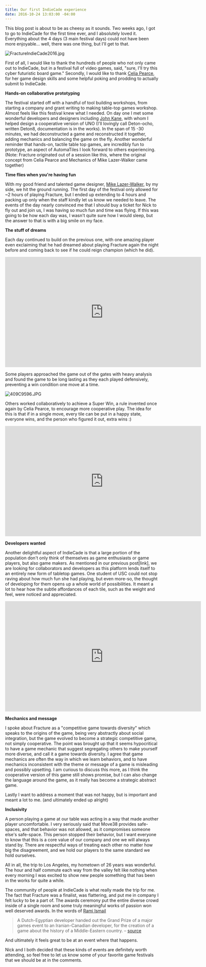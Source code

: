 ```yaml
---
title: Our first IndieCade experience
date: 2016-10-24 13:03:00 -04:00
---
```


This blog post is about to be as cheesy as it sounds. Two weeks ago, I got to go to IndieCade for the first time ever, and I absolutely loved it. Everything about the 4 days (3 main festival days) could not have been more enjoyable... well, there was one thing, but I'll get to that.

![FractureIndieCade2016.jpg](/uploads/FractureIndieCade2016.jpg)

First of all, I would like to thank the hundreds of people who not only came out to IndieCade, but in a festival full of video games, said, "sure, I'll try this cyber futuristic board game." Secondly, I would like to thank [Celia Pearce](http://www.northeastern.edu/camd/gamedesign/people/celia-pearce/), for her game design skills and some helpful poking and prodding to actually submit to IndieCade.

**Hands-on collaborative prototyping**

The festival started off with a handful of tool building workshops, from starting a company and grant writing to making table-top games workshop. Almost feels like this festival knew what I needed. On day one I met some wonderful developers and designers including [John Kane](https://twitter.com/gritfish), with whom I helped design a cooperative version of UNO (I'll lovingly call Deton-ocho, written Deton8, documentation is in the works). In the span of 15 -30 minutes, we had deconstructed a game and reconstructed it together, adding mechanics and balancing the game on the fly. Another wonderful reminder that hands-on, tactile table top games, are incredibly fun to prototype, an aspect of AutomaTiles I look forward to others experiencing. (Note: Fracture originated out of a session like this, where the original concept from Celia Pearce and Mechanics of Mike Lazer-Walker came together)

**Time flies when you're having fun**

With my good friend and talented game designer, [Mike Lazer-Walker](http://lazerwalker.com), by my side, we hit the ground running. The first day of the festival only allowed for \~2 hours of playing Fracture, but I ended up extending to 4 hours and packing up only when the staff kindly let us know we needed to leave. The events of the day nearly convinced me that I should buy a ticket for Nick to fly out and join us, I was having so much fun and time was flying. If this was going to be how each day was, I wasn't quite sure how I would sleep, but the answer to that is with a big smile on my face.

**The stuff of dreams**

Each day continued to build on the previous one, with one amazing player even exclaiming that he had dreamed about playing Fracture again the night before and coming back to see if he could reign champion (which he did).

<iframe width="640" height="360" src="https://www.youtube.com/embed/JajZLRV4laY" frameborder="0" allowfullscreen></iframe>

Some players approached the game out of the gates with heavy analysis and found the game to be long lasting as they each played defensively, preventing a win condition one move at a time.

![409C9596.JPG](/uploads/409C9596.JPG)

Others worked collaboratively to achieve a Super Win, a rule invented once again by Celia Pearce, to encourage more cooperative play. The idea for this is that if in a single move, every tile can be put in a happy state, everyone wins, and the person who figured it out, extra wins :)

<iframe width="640" height="360" src="https://www.youtube.com/embed/6SYrYEp3CE8" frameborder="0" allowfullscreen></iframe>

**Developers wanted**

Another delightful aspect of IndieCade is that a large portion of the population don't only think of themselves as game enthusiasts or game players, but also game makers. As mentioned in our previous post\[link\], we are looking for collaborators and developers as this platform lends itself to an entirely new form of tabletop games. One student of USC could not stop raving about how much fun she had playing, but even more-so, the thought of developing for them opens up a whole world of possibilities. It meant a lot to hear how the subtle affordances of each tile, such as the weight and feel, were noticed and appreciated.

<iframe width="640" height="360" src="https://www.youtube.com/embed/oUZCVBs_ezA" frameborder="0" allowfullscreen></iframe>

**Mechanics and message**

I spoke about Fracture as a "competitive game towards diversity" which speaks to the origins of the game, being very abstractly about social integration, but the game evolved to become a strategic competitive game, not simply cooperative. The point was brought up that it seems hypocritical to have a game mechanic that suggest segregating others to make yourself more diverse, and call it a game towards diversity. I agree that game mechanics are often the way in which we learn behaviors, and to have mechanics inconsistent with the theme or message of a game is misleading and possibly upsetting. I am curious to discuss this more, as I think the cooperative version of this game still shows promise, but I can also change the language around the game, as it really has become a strategic abstract game. 

Lastly I want to address a moment that was not happy, but is important and meant a lot to me. (and ultimately ended up alright)

**Inclusivity**

A person playing a game at our table was acting in a way that made another player uncomfortable. I very seriously said that Move38 provides safe-spaces, and that behavior was not allowed, as it compromises someone else's safe-space. This person stopped their behavior, but I want everyone to know that this is a core value of our company and one we will always stand by. There are respectful ways of treating each other no matter how big the disagreement, and we hold our players to the same standard we hold ourselves.

All in all, the trip to Los Angeles, my hometown of 26 years was wonderful. The hour and half commute each way from the valley felt like nothing when every morning I was excited to show new people something that has been in the works for quite a while.

The community of people at IndieCade is what really made the trip for me. The fact that Fracture was a finalist, was flattering, and put me in company I felt lucky to be a part of. The awards ceremony put the entire diverse crowd inside of a single room and some truly meaningful works of passion won well deserved awards. In the words of [Rami Ismail](http://ramiismail.com/)

> A Dutch-Egyptian developer handed out the Grand Prize of a major games event to an Iranian-Canadian developer, for the creation of a game about the history of a Middle-Eastern country.  –  [source](http://ramiismail.com/2016/10/indiecade-awards-2016/)

And ultimately it feels great to be at an event where that happens.

Nick and I both decided that these kinds of events are definitely worth attending, so feel free to let us know some of your favorite game festivals that we should be at in the comments.